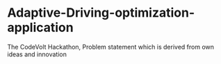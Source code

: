 # Adaptive-Driving-optimization-application
The CodeVolt Hackathon, Problem statement which is derived from own ideas and innovation
